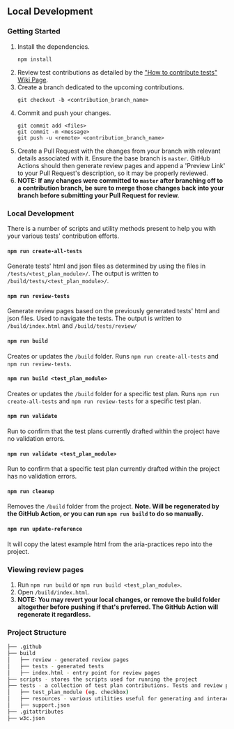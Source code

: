 ## Local Development

### Getting Started
1. Install the dependencies.
   ```
   npm install
   ```
1. Review test contributions as detailed by the ["How to contribute tests" Wiki Page](https://github.com/w3c/aria-at/wiki/How-to-contribute-tests).
1. Create a branch dedicated to the upcoming contributions.
   ```
   git checkout -b <contribution_branch_name>
   ```
1. Commit and push your changes.
   ```
   git commit add <files>
   git commit -m <message>
   git push -u <remote> <contribution_branch_name>
   ```
1. Create a Pull Request with the changes from your branch with relevant details associated with it. Ensure the base branch is `master`. GitHub Actions should then generate review pages and append a 'Preview Link' to your Pull Request's description, so it may be properly reviewed.
1. **NOTE: If any changes were committed to `master` after branching off to a contribution branch, be sure to merge those changes back into your branch before submitting your Pull Request for review.**

### Local Development

There is a number of scripts and utility methods present to help you with your various tests' contribution efforts.

#### `npm run create-all-tests`
Generate tests' html and json files as determined by using the files in `/tests/<test_plan_module>/`. The output is written to `/build/tests/<test_plan_module>/`.

#### `npm run review-tests`
Generate review pages based on the previously generated tests' html and json files. Used to navigate the tests. The output is written to `/build/index.html` and `/build/tests/review/`

#### `npm run build`
Creates or updates the `/build` folder. Runs `npm run create-all-tests` and `npm run review-tests`.

#### `npm run build <test_plan_module>`
Creates or updates the `/build` folder for a specific test plan. Runs `npm run create-all-tests` and `npm run review-tests` for a specific test plan.

#### `npm run validate`
Run to confirm that the test plans currently drafted within the project have no validation errors.

#### `npm run validate <test_plan_module>`
Run to confirm that a specific test plan currently drafted within the project has no validation errors.

#### `npm run cleanup`
Removes the `/build` folder from the project. **Note. Will be regenerated by the GitHub Action, or you can run `npm run build` to do so manually.**

#### `npm run update-reference`
It will copy the latest example html from the aria-practices repo into the project.

### Viewing review pages

1. Run `npm run build` or `npm run build <test_plan_module>`.
1. Open `/build/index.html`.
1. **NOTE: You may revert your local changes, or remove the build folder altogether before pushing if that's preferred. The GitHub Action will regenerate it regardless.**

### Project Structure
```bash
├── .github
├── build
│   ├── review - generated review pages
│   ├── tests - generated tests
│   ├── index.html - entry point for review pages
├── scripts - stores the scripts used for running the project
├── tests - a collection of test plan contributions. Tests and review pages are generated from the test plans written here
│   ├── test_plan_module (eg. checkbox)
│   ├── resources - various utilities useful for generating and interacting with the generated tests and review pages
│   ├── support.json
├── .gitattributes
├── w3c.json
```

